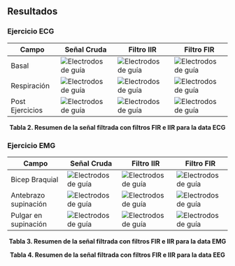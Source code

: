 ## Resultados   <a name="t5"></a>

### **Ejercicio ECG** <a name="t6"></a>
| Campo | Señal Cruda | Filtro IIR | Filtro FIR |
|-----------|-----------|-----------|-----------|
| Basal   | <img src="Imagenes_L6/Imagenes_ECG/Basal_ECG_cruda.png" alt="Electrodos de guía" >  | <img src="Imagenes_L6/Imagenes_ECG/basal_ECG_butter.png" alt="Electrodos de guía"  > | <img src="Imagenes_L6/Imagenes_ECG/basal_ECG_hanni.png" alt="Electrodos de guía" >|
| Respiración   | <img src="Imagenes_L6/Imagenes_ECG/in_ex_ECG_cruda.png" alt="Electrodos de guía" >  | <img src="Imagenes_L6/Imagenes_ECG/in_ex_ECG_butt.png" alt="Electrodos de guía" >| <img src="Imagenes_L6/Imagenes_ECG/in_ex_ECG_hanni.png" alt="Electrodos de guía"> |
| Post Ejercicios   | <img src="Imagenes_L6/Imagenes_ECG/post_ECG_cruda.png" alt="Electrodos de guía" >  | <img src="Imagenes_L6/Imagenes_ECG/post_ECG_butt.png" alt="Electrodos de guía" >  | <img src="Imagenes_L6/Imagenes_ECG/post_ECG_hann.png" alt="Electrodos de guía"> |

<p align="center">
  <b>Tabla 2. Resumen de la señal filtrada con filtros FIR e IIR para la data ECG</b>
</p>


### **Ejercicio EMG** <a name="t7"></a>
| Campo | Señal Cruda | Filtro IIR | Filtro FIR |
|-----------|-----------|-----------|-----------|
| Bicep Braquial   | <img src="Imagenes_L6/Imagenes_EMG/bicep_EMG_cruda.png" alt="Electrodos de guía" >  | <img src="Imagenes_L6/Imagenes_EMG/bicep_EMG_butt.png" alt="Electrodos de guía"  > | <img src="Imagenes_L6/Imagenes_EMG/bicep_EMG_black.png" alt="Electrodos de guía" >|
| Antebrazo supinación  | <img src="Imagenes_L6/Imagenes_EMG/antebrazo_EMG_cruda.png" alt="Electrodos de guía" >  | <img src="Imagenes_L6/Imagenes_EMG/antebrazo_EMG_butt.png" alt="Electrodos de guía" >| <img src="Imagenes_L6/Imagenes_EMG/antebrazo_EMG_black.png" alt="Electrodos de guía"> |
| Pulgar en supinación   | <img src="Imagenes_L6/Imagenes_EMG/pulgar_EMG_cruda.png" alt="Electrodos de guía" >  | <img src="Imagenes_L6/Imagenes_EMG/pulgar_EMG_butt.png" alt="Electrodos de guía">  | <img src="Imagenes_L6/Imagenes_EMG/pulgar_EMG_black.png" alt="Electrodos de guía"> |

<p align="center">
  <b>Tabla 3. Resumen de la señal filtrada con filtros FIR e IIR para la data EMG</b>
</p>


<p align="center">
  <b>Tabla 4. Resumen de la señal filtrada con filtros FIR e IIR para la data EEG</b>
</p>
